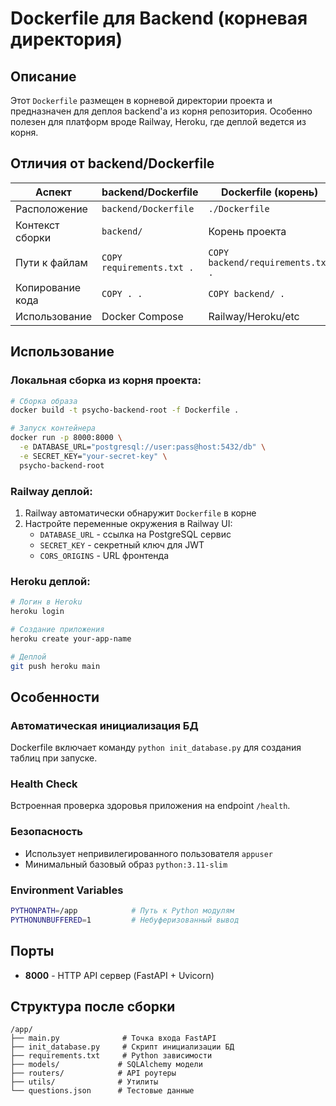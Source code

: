 # Dockerfile для Backend (корневая директория)

## Описание
Этот `Dockerfile` размещен в корневой директории проекта и предназначен для деплоя backend'а из корня репозитория. Особенно полезен для платформ вроде Railway, Heroku, где деплой ведется из корня.

## Отличия от backend/Dockerfile

| Аспект | backend/Dockerfile | Dockerfile (корень) |
|--------|-------------------|-------------------|
| Расположение | `backend/Dockerfile` | `./Dockerfile` |
| Контекст сборки | `backend/` | Корень проекта |
| Пути к файлам | `COPY requirements.txt .` | `COPY backend/requirements.txt .` |
| Копирование кода | `COPY . .` | `COPY backend/ .` |
| Использование | Docker Compose | Railway/Heroku/etc |

## Использование

### Локальная сборка из корня проекта:
```bash
# Сборка образа
docker build -t psycho-backend-root -f Dockerfile .

# Запуск контейнера
docker run -p 8000:8000 \
  -e DATABASE_URL="postgresql://user:pass@host:5432/db" \
  -e SECRET_KEY="your-secret-key" \
  psycho-backend-root
```

### Railway деплой:
1. Railway автоматически обнаружит `Dockerfile` в корне
2. Настройте переменные окружения в Railway UI:
   - `DATABASE_URL` - ссылка на PostgreSQL сервис
   - `SECRET_KEY` - секретный ключ для JWT
   - `CORS_ORIGINS` - URL фронтенда

### Heroku деплой:
```bash
# Логин в Heroku
heroku login

# Создание приложения 
heroku create your-app-name

# Деплой
git push heroku main
```

## Особенности

### Автоматическая инициализация БД
Dockerfile включает команду `python init_database.py` для создания таблиц при запуске.

### Health Check
Встроенная проверка здоровья приложения на endpoint `/health`.

### Безопасность
- Использует непривилегированного пользователя `appuser`
- Минимальный базовый образ `python:3.11-slim`

### Environment Variables
```bash
PYTHONPATH=/app            # Путь к Python модулям
PYTHONUNBUFFERED=1         # Небуферизованный вывод
```

## Порты
- **8000** - HTTP API сервер (FastAPI + Uvicorn)

## Структура после сборки
```
/app/
├── main.py              # Точка входа FastAPI
├── init_database.py     # Скрипт инициализации БД
├── requirements.txt     # Python зависимости
├── models/             # SQLAlchemy модели
├── routers/            # API роутеры
├── utils/              # Утилиты
└── questions.json      # Тестовые данные
``` 